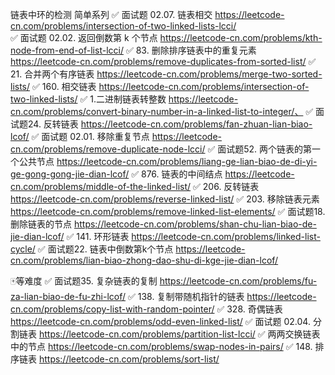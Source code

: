 链表中环的检测
简单系列
✅ 面试题 02.07. 链表相交 https://leetcode-cn.com/problems/intersection-of-two-linked-lists-lcci/  
✅ 面试题 02.02. 返回倒数第 k 个节点 https://leetcode-cn.com/problems/kth-node-from-end-of-list-lcci/
✅ 83. 删除排序链表中的重复元素 https://leetcode-cn.com/problems/remove-duplicates-from-sorted-list/
✅ 21. 合并两个有序链表 https://leetcode-cn.com/problems/merge-two-sorted-lists/
✅ 160. 相交链表 https://leetcode-cn.com/problems/intersection-of-two-linked-lists/
✅ 1.二进制链表转整数 https://leetcode-cn.com/problems/convert-binary-number-in-a-linked-list-to-integer/、
✅ 面试题24. 反转链表 https://leetcode-cn.com/problems/fan-zhuan-lian-biao-lcof/
✅ 面试题 02.01. 移除重复节点 https://leetcode-cn.com/problems/remove-duplicate-node-lcci/
✅ 面试题52. 两个链表的第一个公共节点 https://leetcode-cn.com/problems/liang-ge-lian-biao-de-di-yi-ge-gong-gong-jie-dian-lcof/
✅ 876. 链表的中间结点 https://leetcode-cn.com/problems/middle-of-the-linked-list/
✅ 206. 反转链表 https://leetcode-cn.com/problems/reverse-linked-list/
✅ 203. 移除链表元素 https://leetcode-cn.com/problems/remove-linked-list-elements/
✅ 面试题18. 删除链表的节点 https://leetcode-cn.com/problems/shan-chu-lian-biao-de-jie-dian-lcof/
✅ 141. 环形链表  https://leetcode-cn.com/problems/linked-list-cycle/
✅ 面试题22. 链表中倒数第k个节点  https://leetcode-cn.com/problems/lian-biao-zhong-dao-shu-di-kge-jie-dian-lcof/


🀄️等难度
✅ 面试题35. 复杂链表的复制   https://leetcode-cn.com/problems/fu-za-lian-biao-de-fu-zhi-lcof/
✅ 138. 复制带随机指针的链表    https://leetcode-cn.com/problems/copy-list-with-random-pointer/
✅ 328. 奇偶链表    https://leetcode-cn.com/problems/odd-even-linked-list/
✅ 面试题 02.04. 分割链表   https://leetcode-cn.com/problems/partition-list-lcci/
✅ 两两交换链表中的节点  https://leetcode-cn.com/problems/swap-nodes-in-pairs/
✅ 148. 排序链表  https://leetcode-cn.com/problems/sort-list/
